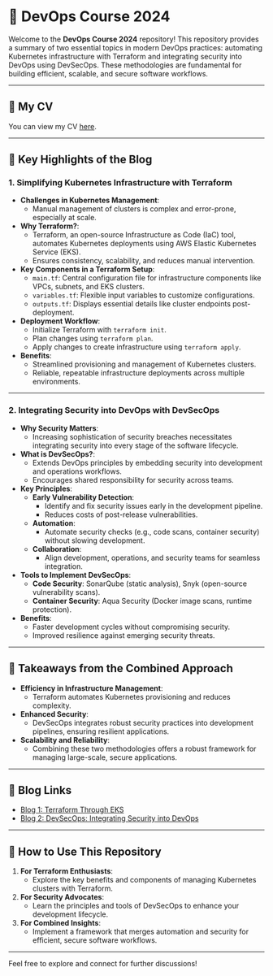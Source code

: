 # 🚀 DevOps Course 2024

Welcome to the **DevOps Course 2024** repository! This repository provides a summary of two essential topics in modern DevOps practices: automating Kubernetes infrastructure with Terraform and integrating security into DevOps using DevSecOps. These methodologies are fundamental for building efficient, scalable, and secure software workflows.

---

## 📄 My CV
You can view my CV [here]([(https://github.com/Abdulla266/DevOps-Course-2024/blob/main/CV.pdf)](https://github.com/Abdulla266/DevOps-Course-2024/blob/main/CV.pdf)).

---

## 🔹 Key Highlights of the Blog

### 1. **Simplifying Kubernetes Infrastructure with Terraform**
   - **Challenges in Kubernetes Management**: 
     - Manual management of clusters is complex and error-prone, especially at scale.
   - **Why Terraform?**:
     - Terraform, an open-source Infrastructure as Code (IaC) tool, automates Kubernetes deployments using AWS Elastic Kubernetes Service (EKS).
     - Ensures consistency, scalability, and reduces manual intervention.
   - **Key Components in a Terraform Setup**:
     - `main.tf`: Central configuration file for infrastructure components like VPCs, subnets, and EKS clusters.
     - `variables.tf`: Flexible input variables to customize configurations.
     - `outputs.tf`: Displays essential details like cluster endpoints post-deployment.
   - **Deployment Workflow**:
     - Initialize Terraform with `terraform init`.
     - Plan changes using `terraform plan`.
     - Apply changes to create infrastructure using `terraform apply`.
   - **Benefits**:
     - Streamlined provisioning and management of Kubernetes clusters.
     - Reliable, repeatable infrastructure deployments across multiple environments.

---

### 2. **Integrating Security into DevOps with DevSecOps**
   - **Why Security Matters**:
     - Increasing sophistication of security breaches necessitates integrating security into every stage of the software lifecycle.
   - **What is DevSecOps?**:
     - Extends DevOps principles by embedding security into development and operations workflows.
     - Encourages shared responsibility for security across teams.
   - **Key Principles**:
     - **Early Vulnerability Detection**:
       - Identify and fix security issues early in the development pipeline.
       - Reduces costs of post-release vulnerabilities.
     - **Automation**:
       - Automate security checks (e.g., code scans, container security) without slowing development.
     - **Collaboration**:
       - Align development, operations, and security teams for seamless integration.
   - **Tools to Implement DevSecOps**:
     - **Code Security**: SonarQube (static analysis), Snyk (open-source vulnerability scans).
     - **Container Security**: Aqua Security (Docker image scans, runtime protection).
   - **Benefits**:
     - Faster development cycles without compromising security.
     - Improved resilience against emerging security threats.

---

## 🌟 Takeaways from the Combined Approach
   - **Efficiency in Infrastructure Management**:
     - Terraform automates Kubernetes provisioning and reduces complexity.
   - **Enhanced Security**:
     - DevSecOps integrates robust security practices into development pipelines, ensuring resilient applications.
   - **Scalability and Reliability**:
     - Combining these two methodologies offers a robust framework for managing large-scale, secure applications.

---

## 📖 Blog Links
- [Blog 1: Terraform Through EKS](https://medium.com/@muhammadabdullah2604/terraform-through-eks-simplifying-kubernetes-infrastructure-with-code-722ee60c5152)
- [Blog 2: DevSecOps: Integrating Security into DevOps](https://medium.com/@muhammadabdullah2604/devsecops-integrating-security-into-devops-31e4210c2719)

---

## 🚀 How to Use This Repository
1. **For Terraform Enthusiasts**:
   - Explore the key benefits and components of managing Kubernetes clusters with Terraform.
2. **For Security Advocates**:
   - Learn the principles and tools of DevSecOps to enhance your development lifecycle.
3. **For Combined Insights**:
   - Implement a framework that merges automation and security for efficient, secure software workflows.

---

Feel free to explore and connect for further discussions!
